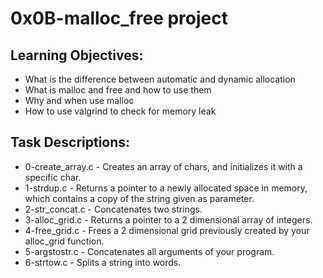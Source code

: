# 0x0B-malloc_free project

## Learning Objectives:

- What is the difference between automatic and dynamic allocation
- What is malloc and free and how to use them
- Why and when use malloc
- How to use valgrind to check for memory leak

## Task Descriptions:

- 0-create_array.c - Creates an array of chars, and initializes it with a specific char.
- 1-strdup.c - Returns a pointer to a newly allocated space in memory, which contains a copy of the string given
as parameter.
- 2-str_concat.c - Concatenates two strings.
- 3-alloc_grid.c - Returns a pointer to a 2 dimensional array of integers.
- 4-free_grid.c - Frees a 2 dimensional grid previously created by your alloc_grid function.
- 5-argstostr.c - Concatenates all arguments of your program.
- 6-strtow.c - Splits a string into words.
